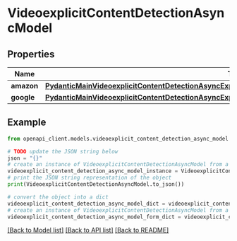 # VideoexplicitContentDetectionAsyncModel


## Properties

Name | Type | Description | Notes
------------ | ------------- | ------------- | -------------
**amazon** | [**PydanticMainVideoexplicitContentDetectionAsyncExplicitContentDetectionAsyncDataClass94559370781680**](PydanticMainVideoexplicitContentDetectionAsyncExplicitContentDetectionAsyncDataClass94559370781680.md) |  | [optional] 
**google** | [**PydanticMainVideoexplicitContentDetectionAsyncExplicitContentDetectionAsyncDataClass94559370768592**](PydanticMainVideoexplicitContentDetectionAsyncExplicitContentDetectionAsyncDataClass94559370768592.md) |  | [optional] 

## Example

```python
from openapi_client.models.videoexplicit_content_detection_async_model import VideoexplicitContentDetectionAsyncModel

# TODO update the JSON string below
json = "{}"
# create an instance of VideoexplicitContentDetectionAsyncModel from a JSON string
videoexplicit_content_detection_async_model_instance = VideoexplicitContentDetectionAsyncModel.from_json(json)
# print the JSON string representation of the object
print(VideoexplicitContentDetectionAsyncModel.to_json())

# convert the object into a dict
videoexplicit_content_detection_async_model_dict = videoexplicit_content_detection_async_model_instance.to_dict()
# create an instance of VideoexplicitContentDetectionAsyncModel from a dict
videoexplicit_content_detection_async_model_form_dict = videoexplicit_content_detection_async_model.from_dict(videoexplicit_content_detection_async_model_dict)
```
[[Back to Model list]](../README.md#documentation-for-models) [[Back to API list]](../README.md#documentation-for-api-endpoints) [[Back to README]](../README.md)


